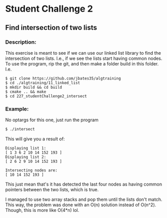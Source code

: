# Student Challenge 2
## Find intersection of two lists
### Description:
This exercise is meant to see if we can use our linked list library to find the intersection of two lists. I.e., if we see the lists start having common nodes.
To use the program, rip the git, and then make a folder build in this folder. I.e.
```
$ git clone https://github.com/jbates35/algtraining
$ cd ./algtraining/11_linked_list
$ mkdir build && cd build
$ cmake .. && make
$ cd 227_studentChallenge2_intersect 
```
### Example:
No optargs for this one, just run the program
```bash
$ ./intersect
```
This will give you a result of:
```
Displaying list 1:
[ 1 3 6 2 10 14 152 193 ]
Displaying list 2:
[ 2 6 2 9 10 14 152 193 ]

Intersecting nodes are:
[ 10 14 152 193 ]
```
This just mean that's it has detected the last four nodes as having common pointers between the two lists, which is true.

I managed to use two array stacks and pop them until the lists don't match. This way, the problem was done with an O(n) solution instead of O(n^2). Though, this is more like O(4*n) lol. 